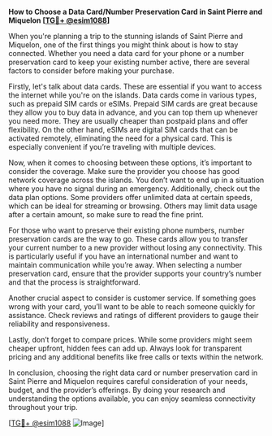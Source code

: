 **How to Choose a Data Card/Number Preservation Card in Saint Pierre and Miquelon [[TG💪+ @esim1088](https://t.me/s/esim1088)]**

When you're planning a trip to the stunning islands of Saint Pierre and Miquelon, one of the first things you might think about is how to stay connected. Whether you need a data card for your phone or a number preservation card to keep your existing number active, there are several factors to consider before making your purchase.

Firstly, let's talk about data cards. These are essential if you want to access the internet while you're on the islands. Data cards come in various types, such as prepaid SIM cards or eSIMs. Prepaid SIM cards are great because they allow you to buy data in advance, and you can top them up whenever you need more. They are usually cheaper than postpaid plans and offer flexibility. On the other hand, eSIMs are digital SIM cards that can be activated remotely, eliminating the need for a physical card. This is especially convenient if you’re traveling with multiple devices.

Now, when it comes to choosing between these options, it’s important to consider the coverage. Make sure the provider you choose has good network coverage across the islands. You don’t want to end up in a situation where you have no signal during an emergency. Additionally, check out the data plan options. Some providers offer unlimited data at certain speeds, which can be ideal for streaming or browsing. Others may limit data usage after a certain amount, so make sure to read the fine print.

For those who want to preserve their existing phone numbers, number preservation cards are the way to go. These cards allow you to transfer your current number to a new provider without losing any connectivity. This is particularly useful if you have an international number and want to maintain communication while you’re away. When selecting a number preservation card, ensure that the provider supports your country’s number and that the process is straightforward.

Another crucial aspect to consider is customer service. If something goes wrong with your card, you’ll want to be able to reach someone quickly for assistance. Check reviews and ratings of different providers to gauge their reliability and responsiveness.

Lastly, don’t forget to compare prices. While some providers might seem cheaper upfront, hidden fees can add up. Always look for transparent pricing and any additional benefits like free calls or texts within the network.

In conclusion, choosing the right data card or number preservation card in Saint Pierre and Miquelon requires careful consideration of your needs, budget, and the provider’s offerings. By doing your research and understanding the options available, you can enjoy seamless connectivity throughout your trip.

[[TG💪+ @esim1088](https://t.me/s/esim1088) ![Image](https://i.postimg.cc/Y0z9fWf4/image.png)]